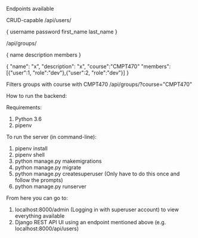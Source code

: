 Endpoints available

CRUD-capable
/api/users/

{
    username
    password
    first_name
    last_name
}

/api/groups/

{
    name
    description
    members
}

{
    "name": "x",
    "description": "x",
    "course":"CMPT470"
    "members": [{"user":1, "role":"dev"},{"user":2, "role":"dev"}]
}

Filters groups with course with CMPT470
/api/groups/?course="CMPT470"

How to run the backend:

Requirements:
1. Python 3.6
2. pipenv

To run the server (in command-line):
1. pipenv install
2. pipenv shell
3. python manage.py makemigrations
4. python manage.py migrate
5. python manage.py createsuperuser (Only have to do this once and follow the prompts)
6. python manage.py runserver

From here you can go to:
1. localhost:8000/admin (Logging in with superuser account) to view everything available
2. Django REST API UI using an endpoint mentioned above (e.g. localhost:8000/api/users)